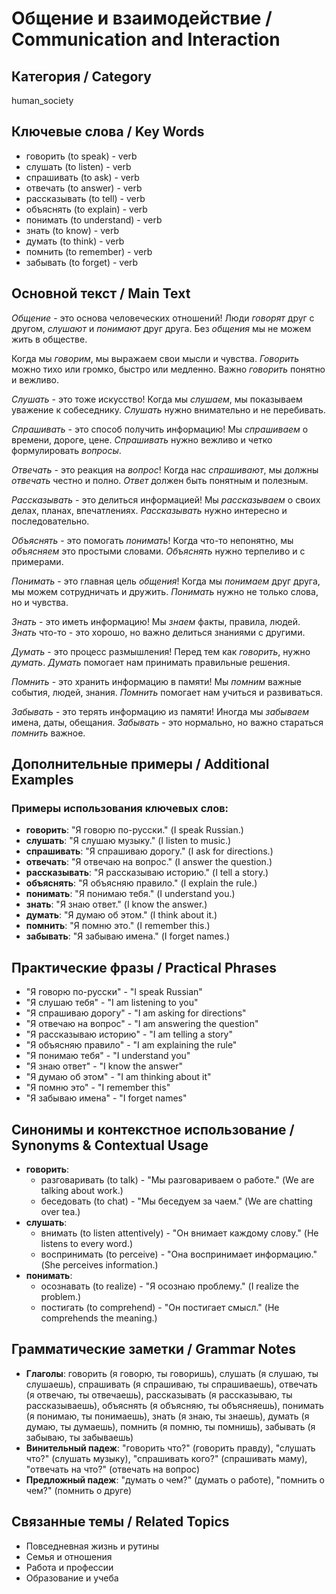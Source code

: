 # Общение и взаимодействие / Communication and Interaction

## Категория / Category
human_society

## Ключевые слова / Key Words
- говорить (to speak) - verb
- слушать (to listen) - verb
- спрашивать (to ask) - verb
- отвечать (to answer) - verb
- рассказывать (to tell) - verb
- объяснять (to explain) - verb
- понимать (to understand) - verb
- знать (to know) - verb
- думать (to think) - verb
- помнить (to remember) - verb
- забывать (to forget) - verb

## Основной текст / Main Text

*Общение* - это основа человеческих отношений! Люди *говорят* друг с другом, *слушают* и *понимают* друг друга. Без *общения* мы не можем жить в обществе.

Когда мы *говорим*, мы выражаем свои мысли и чувства. *Говорить* можно тихо или громко, быстро или медленно. Важно *говорить* понятно и вежливо.

*Слушать* - это тоже искусство! Когда мы *слушаем*, мы показываем уважение к собеседнику. *Слушать* нужно внимательно и не перебивать.

*Спрашивать* - это способ получить информацию! Мы *спрашиваем* о времени, дороге, цене. *Спрашивать* нужно вежливо и четко формулировать *вопросы*.

*Отвечать* - это реакция на *вопрос*! Когда нас *спрашивают*, мы должны *отвечать* честно и полно. *Ответ* должен быть понятным и полезным.

*Рассказывать* - это делиться информацией! Мы *рассказываем* о своих делах, планах, впечатлениях. *Рассказывать* нужно интересно и последовательно.

*Объяснять* - это помогать *понимать*! Когда что-то непонятно, мы *объясняем* это простыми словами. *Объяснять* нужно терпеливо и с примерами.

*Понимать* - это главная цель *общения*! Когда мы *понимаем* друг друга, мы можем сотрудничать и дружить. *Понимать* нужно не только слова, но и чувства.

*Знать* - это иметь информацию! Мы *знаем* факты, правила, людей. *Знать* что-то - это хорошо, но важно делиться знаниями с другими.

*Думать* - это процесс размышления! Перед тем как *говорить*, нужно *думать*. *Думать* помогает нам принимать правильные решения.

*Помнить* - это хранить информацию в памяти! Мы *помним* важные события, людей, знания. *Помнить* помогает нам учиться и развиваться.

*Забывать* - это терять информацию из памяти! Иногда мы *забываем* имена, даты, обещания. *Забывать* - это нормально, но важно стараться *помнить* важное.

## Дополнительные примеры / Additional Examples

### Примеры использования ключевых слов:
- **говорить**: "Я говорю по-русски." (I speak Russian.)
- **слушать**: "Я слушаю музыку." (I listen to music.)
- **спрашивать**: "Я спрашиваю дорогу." (I ask for directions.)
- **отвечать**: "Я отвечаю на вопрос." (I answer the question.)
- **рассказывать**: "Я рассказываю историю." (I tell a story.)
- **объяснять**: "Я объясняю правило." (I explain the rule.)
- **понимать**: "Я понимаю тебя." (I understand you.)
- **знать**: "Я знаю ответ." (I know the answer.)
- **думать**: "Я думаю об этом." (I think about it.)
- **помнить**: "Я помню это." (I remember this.)
- **забывать**: "Я забываю имена." (I forget names.)

## Практические фразы / Practical Phrases

- "Я говорю по-русски" - "I speak Russian"
- "Я слушаю тебя" - "I am listening to you"
- "Я спрашиваю дорогу" - "I am asking for directions"
- "Я отвечаю на вопрос" - "I am answering the question"
- "Я рассказываю историю" - "I am telling a story"
- "Я объясняю правило" - "I am explaining the rule"
- "Я понимаю тебя" - "I understand you"
- "Я знаю ответ" - "I know the answer"
- "Я думаю об этом" - "I am thinking about it"
- "Я помню это" - "I remember this"
- "Я забываю имена" - "I forget names"

## Синонимы и контекстное использование / Synonyms & Contextual Usage

- **говорить**: 
  - разговаривать (to talk) - "Мы разговариваем о работе." (We are talking about work.)
  - беседовать (to chat) - "Мы беседуем за чаем." (We are chatting over tea.)
- **слушать**: 
  - внимать (to listen attentively) - "Он внимает каждому слову." (He listens to every word.)
  - воспринимать (to perceive) - "Она воспринимает информацию." (She perceives information.)
- **понимать**: 
  - осознавать (to realize) - "Я осознаю проблему." (I realize the problem.)
  - постигать (to comprehend) - "Он постигает смысл." (He comprehends the meaning.)

## Грамматические заметки / Grammar Notes

- **Глаголы**: говорить (я говорю, ты говоришь), слушать (я слушаю, ты слушаешь), спрашивать (я спрашиваю, ты спрашиваешь), отвечать (я отвечаю, ты отвечаешь), рассказывать (я рассказываю, ты рассказываешь), объяснять (я объясняю, ты объясняешь), понимать (я понимаю, ты понимаешь), знать (я знаю, ты знаешь), думать (я думаю, ты думаешь), помнить (я помню, ты помнишь), забывать (я забываю, ты забываешь)
- **Винительный падеж**: "говорить что?" (говорить правду), "слушать что?" (слушать музыку), "спрашивать кого?" (спрашивать маму), "отвечать на что?" (отвечать на вопрос)
- **Предложный падеж**: "думать о чем?" (думать о работе), "помнить о чем?" (помнить о друге)

## Связанные темы / Related Topics

- Повседневная жизнь и рутины
- Семья и отношения
- Работа и профессии
- Образование и учеба